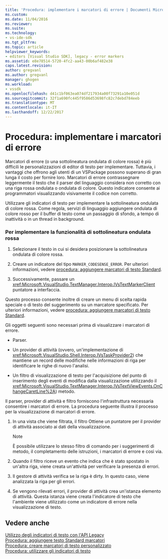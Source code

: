 ```yaml
---
title: 'Procedura: implementare i marcatori di errore | Documenti Microsoft'
ms.custom: 
ms.date: 11/04/2016
ms.reviewer: 
ms.suite: 
ms.technology:
- vs-ide-sdk
ms.tgt_pltfrm: 
ms.topic: article
helpviewer_keywords:
- editors [Visual Studio SDK], legacy - error markers
ms.assetid: e8e78514-5720-4fc2-aa43-00b6af482e38
caps.latest.revision: 
author: gregvanl
ms.author: gregvanl
manager: ghogen
ms.workload:
- vssdk
ms.openlocfilehash: d41c1bf063ea074df217934a00f73291a10e051d
ms.sourcegitcommit: 32f1a690fc445f9586d53698fc82c7debd784eeb
ms.translationtype: MT
ms.contentlocale: it-IT
ms.lasthandoff: 12/22/2017
---
```

# <a name="how-to-implement-error-markers"></a>Procedura: implementare i marcatori di errore
Marcatori di errore (o una sottolineatura ondulata di colore rossa) è più difficili le personalizzazioni di editor di testo per implementare. Tuttavia, i vantaggi che offrono agli utenti di un VSPackage possono superano di gran lunga il costo per fornire loro. Marcatori di errore contrassegnare leggermente il testo che il parser del linguaggio considera non corretto con una riga rossa ondulata o ondulata di colore. Questo indicatore consente ai programmatori visualizzando visivamente il codice non corretto.  
  
 Utilizzare gli indicatori di testo per implementare la sottolineatura ondulata di colore rossa. Come regola, servizi di linguaggio aggiungere ondulata di colore rosso per il buffer di testo come un passaggio di sfondo, a tempo di inattività o in un thread in background.  
  
### <a name="to-implement-the-red-wavy-underline-feature"></a>Per implementare la funzionalità di sottolineatura ondulata rossa  
  
1.  Selezionare il testo in cui si desidera posizionare la sottolineatura ondulata di colore rossa.  
  
2.  Creare un indicatore del tipo `MARKER_CODESENSE_ERROR`. Per ulteriori informazioni, vedere [procedura: aggiungere marcatori di testo Standard](../extensibility/how-to-add-standard-text-markers.md).  
  
3.  Successivamente, passare un <xref:Microsoft.VisualStudio.TextManager.Interop.IVsTextMarkerClient> puntatore a interfaccia.  
  
 Questo processo consente inoltre di creare un menu di scelta rapida speciale o di testo del suggerimento su un marcatore specificato. Per ulteriori informazioni, vedere [procedura: aggiungere marcatori di testo Standard](../extensibility/how-to-add-standard-text-markers.md).  
  
 Gli oggetti seguenti sono necessari prima di visualizzare i marcatori di errore.  
  
-   Parser.  
  
-   Un provider di attività (ovvero, un'implementazione di <xref:Microsoft.VisualStudio.Shell.Interop.IVsTaskProvider2>) che mantiene un record delle modifiche nelle informazioni di riga per identificare le righe di nuovo l'analisi.  
  
-   Un filtro di visualizzazione di testo per l'acquisizione del punto di inserimento degli eventi di modifica dalla visualizzazione utilizzando il <xref:Microsoft.VisualStudio.TextManager.Interop.IVsTextViewEvents.OnChangeCaretLine%2A>) metodo.  
  
 Il parser, provider di attività e filtro forniscono l'infrastruttura necessaria consentire i marcatori di errore. La procedura seguente illustra il processo per la visualizzazione di marcatori di errore.  
  
1.  In una vista che viene filtrata, il filtro Ottiene un puntatore per il provider di attività associato ai dati della visualizzazione.  
  
    > [!NOTE]
    >  È possibile utilizzare lo stesso filtro di comando per i suggerimenti di metodo, il completamento delle istruzioni, i marcatori di errore e così via.  
  
2.  Quando il filtro riceve un evento che indica che è stato spostato in un'altra riga, viene creata un'attività per verificare la presenza di errori.  
  
3.  Il gestore di attività verifica se la riga è dirty. In questo caso, viene analizzata la riga per gli errori.  
  
4.  Se vengono rilevati errori, il provider di attività crea un'istanza elemento di attività. Questa istanza viene creata l'indicatore di testo che l'ambiente viene utilizzato come un indicatore di errore nella visualizzazione di testo.  
  
## <a name="see-also"></a>Vedere anche  
 [Utilizzo degli indicatori di testo con l'API Legacy](../extensibility/using-text-markers-with-the-legacy-api.md)   
 [Procedura: aggiungere testo Standard marcatori](../extensibility/how-to-add-standard-text-markers.md)   
 [Procedura: creare marcatori di testo personalizzato](../extensibility/how-to-create-custom-text-markers.md)   
 [Procedura: utilizzare gli indicatori di testo](../extensibility/how-to-use-text-markers.md)